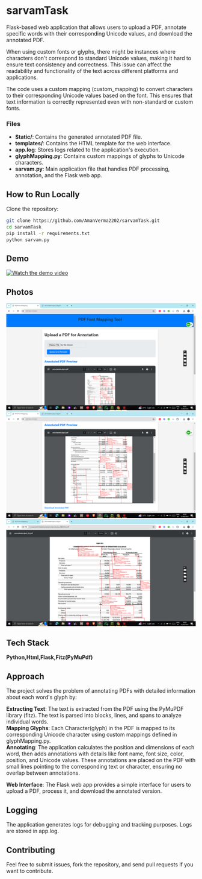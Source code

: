 # sarvamTask
Flask-based web application that allows users to upload a PDF, annotate specific words with their corresponding Unicode values, and download the annotated PDF.

When using custom fonts or glyphs, there might be instances where characters don't correspond to standard Unicode values, making it hard to ensure text consistency and correctness. This issue can affect the readability and functionality of the text across different platforms and applications.

The code uses a custom mapping (custom_mapping) to convert characters to their corresponding Unicode values based on the font. This ensures that text information is correctly represented even with non-standard or custom fonts.



### Files
- **Static/**: Contains the generated annotated PDF file.
- **templates/**: Contains the HTML template for the web interface.
- **app.log**: Stores logs related to the application's execution.
- **glyphMapping.py**: Contains custom mappings of glyphs to Unicode characters.
- **sarvam.py**: Main application file that handles PDF processing, annotation, and the Flask web app.


## How to Run Locally

Clone the repository:

   ```bash
   git clone https://github.com/AmanVerma2202/sarvamTask.git
   cd sarvamTask
   pip install -r requirements.txt
   python sarvam.py
 ```

## Demo
[![Watch the demo video](https://screenrec.com/share/HAUhrbQFTl)](https://screenrec.com/share/HAUhrbQFTl)


## Photos
![Alt text of the image](https://github.com/AmanVerma2202/sarvamTask/blob/main/Screenshot%20(94).png)
![Alt text of the image](https://github.com/AmanVerma2202/sarvamTask/blob/main/Screenshot%20(95).png)
![Alt text of the image](https://github.com/AmanVerma2202/sarvamTask/blob/main/Screenshot%20(96).png)


## Tech Stack

 **Python,Html,Flask,Fitz(PyMuPdf)**

## Approach
The project solves the problem of annotating PDFs with detailed information about each word's glyph by:

**Extracting Text**: The text is extracted from the PDF using the PyMuPDF library (fitz). The text is parsed into blocks, lines, and spans to analyze individual words.<br/>
**Mapping Glyphs**: Each Character(glyph) in the PDF is mapped to its corresponding Unicode character  using custom mappings defined in glyphMapping.py.<br/>
**Annotating**: The application calculates the position and dimensions of each word, then adds annotations with details like font name, font size, color, position, and Unicode values. These annotations are placed on the PDF with small lines pointing to the corresponding text or character, ensuring no overlap between annotations.






**Web Interface**: The Flask web app provides a simple interface for users to upload a PDF, process it, and download the annotated version.


## Logging
The application generates logs for debugging and tracking purposes. Logs are stored in app.log.

## Contributing
Feel free to submit issues, fork the repository, and send pull requests if you want to contribute.
